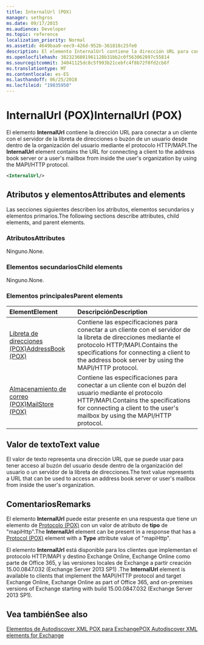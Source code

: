 ```yaml
---
title: InternalUrl (POX)
manager: sethgros
ms.date: 09/17/2015
ms.audience: Developer
ms.topic: reference
localization_priority: Normal
ms.assetid: 4649baa9-eec9-426d-952b-361818c25fe0
description: El elemento InternalUrl contiene la dirección URL para conectar a un cliente con el servidor de la libreta de direcciones o buzón de un usuario desde dentro de la organización del usuario mediante el protocolo HTTP/MAPI.
ms.openlocfilehash: 3823236081961128b31bb2c0f563062897c55814
ms.sourcegitcommit: 34041125dc8c5f993b21cebfc4f8b72f0fd2cb6f
ms.translationtype: MT
ms.contentlocale: es-ES
ms.lasthandoff: 06/25/2018
ms.locfileid: "19835950"
---
```

# <a name="internalurl-pox"></a><span data-ttu-id="2834c-103">InternalUrl (POX)</span><span class="sxs-lookup"><span data-stu-id="2834c-103">InternalUrl (POX)</span></span>

<span data-ttu-id="2834c-104">El elemento **InternalUrl** contiene la dirección URL para conectar a un cliente con el servidor de la libreta de direcciones o buzón de un usuario desde dentro de la organización del usuario mediante el protocolo HTTP/MAPI.</span><span class="sxs-lookup"><span data-stu-id="2834c-104">The **InternalUrl** element contains the URL for connecting a client to the address book server or a user's mailbox from inside the user's organization by using the MAPI/HTTP protocol.</span></span> 
  
```XML
<InternalUrl/>
```

## <a name="attributes-and-elements"></a><span data-ttu-id="2834c-105">Atributos y elementos</span><span class="sxs-lookup"><span data-stu-id="2834c-105">Attributes and elements</span></span>

<span data-ttu-id="2834c-106">Las secciones siguientes describen los atributos, elementos secundarios y elementos primarios.</span><span class="sxs-lookup"><span data-stu-id="2834c-106">The following sections describe attributes, child elements, and parent elements.</span></span>
  
### <a name="attributes"></a><span data-ttu-id="2834c-107">Atributos</span><span class="sxs-lookup"><span data-stu-id="2834c-107">Attributes</span></span>

<span data-ttu-id="2834c-108">Ninguno.</span><span class="sxs-lookup"><span data-stu-id="2834c-108">None.</span></span>
  
### <a name="child-elements"></a><span data-ttu-id="2834c-109">Elementos secundarios</span><span class="sxs-lookup"><span data-stu-id="2834c-109">Child elements</span></span>

<span data-ttu-id="2834c-110">Ninguno.</span><span class="sxs-lookup"><span data-stu-id="2834c-110">None.</span></span>
  
### <a name="parent-elements"></a><span data-ttu-id="2834c-111">Elementos principales</span><span class="sxs-lookup"><span data-stu-id="2834c-111">Parent elements</span></span>

|<span data-ttu-id="2834c-112">**Element**</span><span class="sxs-lookup"><span data-stu-id="2834c-112">**Element**</span></span>|<span data-ttu-id="2834c-113">**Descripción**</span><span class="sxs-lookup"><span data-stu-id="2834c-113">**Description**</span></span>|
|:-----|:-----|
|[<span data-ttu-id="2834c-114">Libreta de direcciones (POX)</span><span class="sxs-lookup"><span data-stu-id="2834c-114">AddressBook (POX)</span></span>](addressbook-pox.md) <br/> |<span data-ttu-id="2834c-115">Contiene las especificaciones para conectar a un cliente con el servidor de la libreta de direcciones mediante el protocolo HTTP/MAPI.</span><span class="sxs-lookup"><span data-stu-id="2834c-115">Contains the specifications for connecting a client to the address book server by using the MAPI/HTTP protocol.</span></span>  <br/> |
|[<span data-ttu-id="2834c-116">Almacenamiento de correo (POX)</span><span class="sxs-lookup"><span data-stu-id="2834c-116">MailStore (POX)</span></span>](mailstore-pox.md) <br/> |<span data-ttu-id="2834c-117">Contiene las especificaciones para conectar a un cliente con el buzón del usuario mediante el protocolo HTTP/MAPI.</span><span class="sxs-lookup"><span data-stu-id="2834c-117">Contains the specifications for connecting a client to the user's mailbox by using the MAPI/HTTP protocol.</span></span>  <br/> |
   
## <a name="text-value"></a><span data-ttu-id="2834c-118">Valor de texto</span><span class="sxs-lookup"><span data-stu-id="2834c-118">Text value</span></span>

<span data-ttu-id="2834c-119">El valor de texto representa una dirección URL que se puede usar para tener acceso al buzón del usuario desde dentro de la organización del usuario o un servidor de la libreta de direcciones.</span><span class="sxs-lookup"><span data-stu-id="2834c-119">The text value represents a URL that can be used to access an address book server or user's mailbox from inside the user's organization.</span></span>
  
## <a name="remarks"></a><span data-ttu-id="2834c-120">Comentarios</span><span class="sxs-lookup"><span data-stu-id="2834c-120">Remarks</span></span>

<span data-ttu-id="2834c-121">El elemento **InternalUrl** puede estar presente en una respuesta que tiene un elemento de [Protocolo (POX)](protocol-pox.md) con un valor de atributo de **tipo** de "mapiHttp".</span><span class="sxs-lookup"><span data-stu-id="2834c-121">The **InternalUrl** element can be present in a response that has a [Protocol (POX)](protocol-pox.md) element with a **Type** attribute value of "mapiHttp".</span></span> 
  
<span data-ttu-id="2834c-122">El elemento **InternalUrl** está disponible para los clientes que implementan el protocolo HTTP/MAPI y destino Exchange Online, Exchange Online como parte de Office 365, y las versiones locales de Exchange a partir creación 15.00.0847.032 (Exchange Server 2013 SP1) .</span><span class="sxs-lookup"><span data-stu-id="2834c-122">The **InternalUrl** element is available to clients that implement the MAPI/HTTP protocol and target Exchange Online, Exchange Online as part of Office 365, and on-premises versions of Exchange starting with build 15.00.0847.032 (Exchange Server 2013 SP1).</span></span> 
  
## <a name="see-also"></a><span data-ttu-id="2834c-123">Vea también</span><span class="sxs-lookup"><span data-stu-id="2834c-123">See also</span></span>



[<span data-ttu-id="2834c-124">Elementos de Autodiscover XML POX para Exchange</span><span class="sxs-lookup"><span data-stu-id="2834c-124">POX Autodiscover XML elements for Exchange</span></span>](pox-autodiscover-xml-elements-for-exchange.md)

